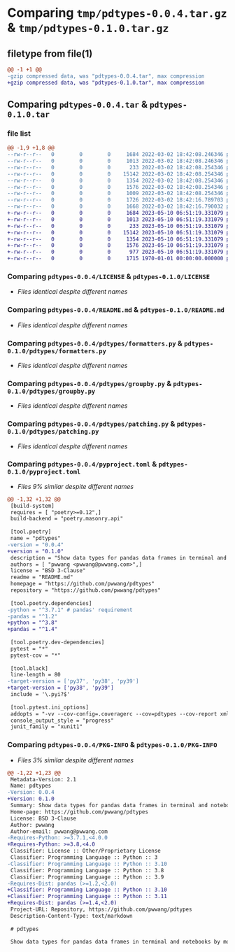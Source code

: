 # Comparing `tmp/pdtypes-0.0.4.tar.gz` & `tmp/pdtypes-0.1.0.tar.gz`

## filetype from file(1)

```diff
@@ -1 +1 @@
-gzip compressed data, was "pdtypes-0.0.4.tar", max compression
+gzip compressed data, was "pdtypes-0.1.0.tar", max compression
```

## Comparing `pdtypes-0.0.4.tar` & `pdtypes-0.1.0.tar`

### file list

```diff
@@ -1,9 +1,8 @@
--rw-r--r--   0        0        0     1684 2022-03-02 18:42:08.246346 pdtypes-0.0.4/LICENSE
--rw-r--r--   0        0        0     1013 2022-03-02 18:42:08.246346 pdtypes-0.0.4/README.md
--rw-r--r--   0        0        0      233 2022-03-02 18:42:08.254346 pdtypes-0.0.4/pdtypes/__init__.py
--rw-r--r--   0        0        0    15142 2022-03-02 18:42:08.254346 pdtypes-0.0.4/pdtypes/formatters.py
--rw-r--r--   0        0        0     1354 2022-03-02 18:42:08.254346 pdtypes-0.0.4/pdtypes/groupby.py
--rw-r--r--   0        0        0     1576 2022-03-02 18:42:08.254346 pdtypes-0.0.4/pdtypes/patching.py
--rw-r--r--   0        0        0     1009 2022-03-02 18:42:08.254346 pdtypes-0.0.4/pyproject.toml
--rw-r--r--   0        0        0     1726 2022-03-02 18:42:16.789703 pdtypes-0.0.4/setup.py
--rw-r--r--   0        0        0     1668 2022-03-02 18:42:16.790032 pdtypes-0.0.4/PKG-INFO
+-rw-r--r--   0        0        0     1684 2023-05-10 06:51:19.331079 pdtypes-0.1.0/LICENSE
+-rw-r--r--   0        0        0     1013 2023-05-10 06:51:19.331079 pdtypes-0.1.0/README.md
+-rw-r--r--   0        0        0      233 2023-05-10 06:51:19.331079 pdtypes-0.1.0/pdtypes/__init__.py
+-rw-r--r--   0        0        0    15142 2023-05-10 06:51:19.331079 pdtypes-0.1.0/pdtypes/formatters.py
+-rw-r--r--   0        0        0     1354 2023-05-10 06:51:19.331079 pdtypes-0.1.0/pdtypes/groupby.py
+-rw-r--r--   0        0        0     1576 2023-05-10 06:51:19.331079 pdtypes-0.1.0/pdtypes/patching.py
+-rw-r--r--   0        0        0      977 2023-05-10 06:51:19.331079 pdtypes-0.1.0/pyproject.toml
+-rw-r--r--   0        0        0     1715 1970-01-01 00:00:00.000000 pdtypes-0.1.0/PKG-INFO
```

### Comparing `pdtypes-0.0.4/LICENSE` & `pdtypes-0.1.0/LICENSE`

 * *Files identical despite different names*

### Comparing `pdtypes-0.0.4/README.md` & `pdtypes-0.1.0/README.md`

 * *Files identical despite different names*

### Comparing `pdtypes-0.0.4/pdtypes/formatters.py` & `pdtypes-0.1.0/pdtypes/formatters.py`

 * *Files identical despite different names*

### Comparing `pdtypes-0.0.4/pdtypes/groupby.py` & `pdtypes-0.1.0/pdtypes/groupby.py`

 * *Files identical despite different names*

### Comparing `pdtypes-0.0.4/pdtypes/patching.py` & `pdtypes-0.1.0/pdtypes/patching.py`

 * *Files identical despite different names*

### Comparing `pdtypes-0.0.4/pyproject.toml` & `pdtypes-0.1.0/pyproject.toml`

 * *Files 9% similar despite different names*

```diff
@@ -1,32 +1,32 @@
 [build-system]
 requires = [ "poetry>=0.12",]
 build-backend = "poetry.masonry.api"
 
 [tool.poetry]
 name = "pdtypes"
-version = "0.0.4"
+version = "0.1.0"
 description = "Show data types for pandas data frames in terminal and notebooks"
 authors = [ "pwwang <pwwang@pwwang.com>",]
 license = "BSD 3-Clause"
 readme = "README.md"
 homepage = "https://github.com/pwwang/pdtypes"
 repository = "https://github.com/pwwang/pdtypes"
 
 [tool.poetry.dependencies]
-python = "^3.7.1" # pandas' requirement
-pandas = "^1.2"
+python = "^3.8"
+pandas = "^1.4"
 
 [tool.poetry.dev-dependencies]
 pytest = "*"
 pytest-cov = "*"
 
 [tool.black]
 line-length = 80
-target-version = ['py37', 'py38', 'py39']
+target-version = ['py38', 'py39']
 include = '\.pyi?$'
 
 [tool.pytest.ini_options]
 addopts = "-vv --cov-config=.coveragerc --cov=pdtypes --cov-report xml:cov.xml --cov-report term-missing"
 console_output_style = "progress"
 junit_family = "xunit1"
```

### Comparing `pdtypes-0.0.4/PKG-INFO` & `pdtypes-0.1.0/PKG-INFO`

 * *Files 3% similar despite different names*

```diff
@@ -1,22 +1,23 @@
 Metadata-Version: 2.1
 Name: pdtypes
-Version: 0.0.4
+Version: 0.1.0
 Summary: Show data types for pandas data frames in terminal and notebooks
 Home-page: https://github.com/pwwang/pdtypes
 License: BSD 3-Clause
 Author: pwwang
 Author-email: pwwang@pwwang.com
-Requires-Python: >=3.7.1,<4.0.0
+Requires-Python: >=3.8,<4.0
 Classifier: License :: Other/Proprietary License
 Classifier: Programming Language :: Python :: 3
-Classifier: Programming Language :: Python :: 3.10
 Classifier: Programming Language :: Python :: 3.8
 Classifier: Programming Language :: Python :: 3.9
-Requires-Dist: pandas (>=1.2,<2.0)
+Classifier: Programming Language :: Python :: 3.10
+Classifier: Programming Language :: Python :: 3.11
+Requires-Dist: pandas (>=1.4,<2.0)
 Project-URL: Repository, https://github.com/pwwang/pdtypes
 Description-Content-Type: text/markdown
 
 # pdtypes
 
 Show data types for pandas data frames in terminal and notebooks by monkey-patching pandas formatters
```

